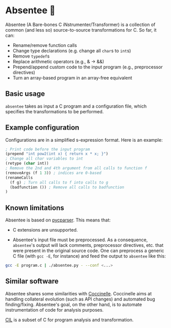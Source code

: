 # Absentee 👤

Absentee (A Bare-bones C iNstrumenter/Transformer)
is a collection of common (and less so) source-to-source
transformations for C.
So far, it can:

* Rename/remove function calls
* Change type declarations (e.g. change all `char`s to `int`s)
* Remove `typedef`s
* Replace arithmetic operators (e.g., & -> &&)
* Prepend/append custom code to the input program (e.g., preprocessor directives)
* Turn an array-based program in an array-free equivalent

## Basic usage

`absentee` takes as input a C program and a configuration file, which specifies
the transformations to be performed.

## Example configuration 

Configurations are in a simplified s-expression format. Here is an example:

```lisp
; Print code before the input program
(prepend "int pow2(int x) { return x * x; }")
; Change all char variables to int
(retype (char int))
; Remove the 2nd and 4th argument from all calls to function f
(removeArgs (f 1 3)) ; indices are 0-based
(renameCalls 
  (f g) ; Turn all calls to f into calls to g 
  (badfunction ()) ; Remove all calls to badfunction
)
```

## Known limitations

Absentee is based on [pycparser](https://github.com/eliben/pycparser).
This means that:

* C extensions are unsupported.

* Absentee's input file must be preprocessed.
  As a consequence, `absentee`'s output will lack comments, preprocessor
  directives, etc. that were present in the original source code.
  One can preprocess a generic C file (with `gcc -E`, for instance) and feed
  the output to `absentee` like this:

~~~bash
gcc -E program.c | ./absentee.py - --conf <...>
~~~

## Similar software

Absentee shares some similarities with [Coccinelle](coccinelle.lip6.fr/).
Coccinelle aims at handling collateral evolution (such as API changes) and
automated bug finding/fixing.
Absentee's goal, on the other hand, is to automate instrumentation of code for
analysis purposes.

[CIL](https://cil-project.github.io/cil/) is a subset of C for program analysis
and transformation. 

